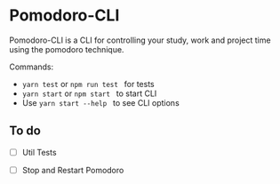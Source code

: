 # Pomodoro-CLI

Pomodoro-CLI is a CLI for controlling your study, work and project time using the pomodoro technique.

Commands:

- `yarn test` or `npm run test ` for tests
- `yarn start` or `npm start ` to start CLI
- Use `yarn start --help ` to see CLI options


## To do

- [ ] Util Tests
- [ ] Stop and Restart Pomodoro 

